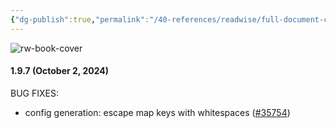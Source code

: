 ```yaml
---
{"dg-publish":true,"permalink":"/40-references/readwise/full-document-contents/v1-9-7/","tags":["rw/articles"]}
---
```


![rw-book-cover](https://avatars.githubusercontent.com/u/82989873?s=60&v=4)

#### 1.9.7 (October 2, 2024)

BUG FIXES:

* config generation: escape map keys with whitespaces ([#35754](https://github.com/hashicorp/terraform/pull/35754))
